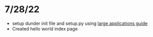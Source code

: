 # 7/28/22
- setup dunder init file and setup.py using [large applications guide](https://flask.palletsprojects.com/en/2.1.x/patterns/packages/)
- Created hello world index page 
  